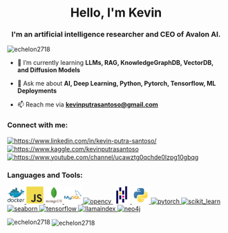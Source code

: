 <h1 align="center">Hello, I'm Kevin</h1>
<h3 align="center">I'm an artificial intelligence researcher and CEO of Avalon AI.</h3>

<p align="left"> <img src="https://komarev.com/ghpvc/?username=echelon2718&label=Profile%20views&color=0e75b6&style=flat" alt="echelon2718" /> </p>

- 🌱 I’m currently learning **LLMs, RAG, KnowledgeGraphDB, VectorDB, and Diffusion Models**

- 💬 Ask me about **AI, Deep Learning, Python, Pytorch, Tensorflow, ML Deployments**

- 📫 Reach me via **kevinputrasantoso@gmail.com**

<h3 align="left">Connect with me:</h3>
<p align="left">
<a href="https://linkedin.com/in/https://www.linkedin.com/in/kevin-putra-santoso/" target="blank"><img align="center" src="https://raw.githubusercontent.com/rahuldkjain/github-profile-readme-generator/master/src/images/icons/Social/linked-in-alt.svg" alt="https://www.linkedin.com/in/kevin-putra-santoso/" height="30" width="40" /></a>
<a href="https://kaggle.com/https://www.kaggle.com/kevinputrasantoso" target="blank"><img align="center" src="https://raw.githubusercontent.com/rahuldkjain/github-profile-readme-generator/master/src/images/icons/Social/kaggle.svg" alt="https://www.kaggle.com/kevinputrasantoso" height="30" width="40" /></a>
<a href="https://www.youtube.com/c/https://www.youtube.com/channel/ucawztg0qchde0lzpg10gbqg" target="blank"><img align="center" src="https://raw.githubusercontent.com/rahuldkjain/github-profile-readme-generator/master/src/images/icons/Social/youtube.svg" alt="https://www.youtube.com/channel/ucawztg0qchde0lzpg10gbqg" height="30" width="40" /></a>
</p>

<h3 align="left">Languages and Tools:</h3>
<p align="left"> 
  <a href="https://www.docker.com/" target="_blank" rel="noreferrer"> 
    <img src="https://raw.githubusercontent.com/devicons/devicon/master/icons/docker/docker-original-wordmark.svg" alt="docker" width="40" height="40"/> 
  </a> 
  <a href="https://developer.mozilla.org/en-US/docs/Web/JavaScript" target="_blank" rel="noreferrer"> 
    <img src="https://raw.githubusercontent.com/devicons/devicon/master/icons/javascript/javascript-original.svg" alt="javascript" width="40" height="40"/> 
  </a> 
  <a href="https://www.mongodb.com/" target="_blank" rel="noreferrer"> 
    <img src="https://raw.githubusercontent.com/devicons/devicon/master/icons/mongodb/mongodb-original-wordmark.svg" alt="mongodb" width="40" height="40"/> 
  </a> 
  <a href="https://www.mysql.com/" target="_blank" rel="noreferrer"> 
    <img src="https://raw.githubusercontent.com/devicons/devicon/master/icons/mysql/mysql-original-wordmark.svg" alt="mysql" width="40" height="40"/> 
  </a> 
  <a href="https://opencv.org/" target="_blank" rel="noreferrer"> 
    <img src="https://www.vectorlogo.zone/logos/opencv/opencv-icon.svg" alt="opencv" width="40" height="40"/> 
  </a> 
  <a href="https://pandas.pydata.org/" target="_blank" rel="noreferrer"> 
    <img src="https://raw.githubusercontent.com/devicons/devicon/2ae2a900d2f041da66e950e4d48052658d850630/icons/pandas/pandas-original.svg" alt="pandas" width="40" height="40"/> 
  </a> 
  <a href="https://www.python.org" target="_blank" rel="noreferrer"> 
    <img src="https://raw.githubusercontent.com/devicons/devicon/master/icons/python/python-original.svg" alt="python" width="40" height="40"/> 
  </a> 
  <a href="https://pytorch.org/" target="_blank" rel="noreferrer"> 
    <img src="https://www.vectorlogo.zone/logos/pytorch/pytorch-icon.svg" alt="pytorch" width="40" height="40"/> 
  </a> 
  <a href="https://scikit-learn.org/" target="_blank" rel="noreferrer"> 
    <img src="https://upload.wikimedia.org/wikipedia/commons/0/05/Scikit_learn_logo_small.svg" alt="scikit_learn" width="40" height="40"/> 
  </a> 
  <a href="https://seaborn.pydata.org/" target="_blank" rel="noreferrer"> 
    <img src="https://seaborn.pydata.org/_images/logo-mark-lightbg.svg" alt="seaborn" width="40" height="40"/> 
  </a> 
  <a href="https://www.tensorflow.org" target="_blank" rel="noreferrer"> 
    <img src="https://www.vectorlogo.zone/logos/tensorflow/tensorflow-icon.svg" alt="tensorflow" width="40" height="40"/> 
  </a>
  <a href="https://www.llamaindex.ai/" target="_blank" rel="noreferrer"> 
    <img src="https://asset.brandfetch.io/id6a4s3gXI/idncpUsO_z.jpeg" alt="llamaindex" width="40" height="40"/> 
  </a>
  <a href="https://neo4j.com/" target="_blank" rel="noreferrer"> 
    <img src="https://github.com/echelon2718/echelon2718/assets/92637327/cc6b9aeb-f201-4a97-943b-a742719c2d61" alt="neo4j" width="40" height="40"/> 
  </a> 
</p>

<p><img align="left" src="https://github-readme-stats.vercel.app/api/top-langs?username=echelon2718&show_icons=true&locale=en&layout=compact" alt="echelon2718" /></p>

<p>&nbsp;<img align="center" src="https://github-readme-stats.vercel.app/api?username=echelon2718&show_icons=true&locale=en" alt="echelon2718" /></p>
